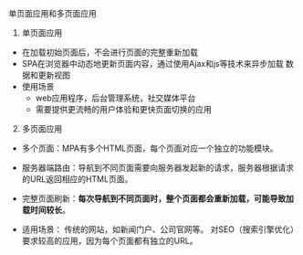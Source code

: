 单页面应用和多页面应用
1. 单页面应用
- 在加载初始页面后，不会进行页面的完整重新加载
- SPA在浏览器中动态地更新页面内容，通过使用Ajax和js等技术来异步加载
数据和更新视图
- 使用场景
    - web应用程序，后台管理系统，社交媒体平台
    - 需要提供更流畅的用户体验和更快页面切换的应用

2. 多页面应用
- 多个页面：MPA有多个HTML页面，每个页面对应一个独立的功能模块。
- 服务器端路由：导航到不同页面需要向服务器发起新的请求，服务器根据请求的URL返回相应的HTML页面。
- 完整页面刷新：**每次导航到不同页面时，整个页面都会重新加载，可能导致加载时间较长**。

- 适用场景：
传统的网站，如新闻门户、公司官网等。
对SEO（搜索引擎优化）要求较高的应用，因为每个页面都有独立的URL。